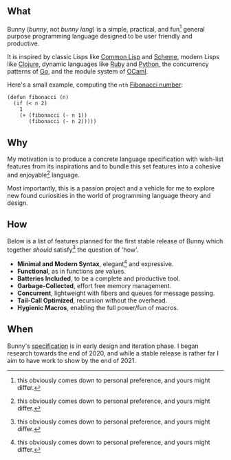 ## What

Bunny (_bunny_, not _bunny lang_) is a simple, practical, and fun[^1] general purpose programming language designed to be user friendly and productive.

It is inspired by classic Lisps like [Common Lisp](https://common-lisp.net/) and [Scheme](https://schemers.org/), modern Lisps like [Clojure](https://clojure.org/), dynamic languages like [Ruby](https://www.ruby-lang.org/en/) and [Python](https://www.python.org/), the concurrency patterns of [Go](https://golang.org/), and the module system of [OCaml](https://ocaml.org/).

Here's a small example, computing the `nth` [Fibonacci number](https://en.wikipedia.org/wiki/Fibonacci_number):
```
(defun fibonacci (n)
  (if (< n 2)
    1
    (+ (fibonacci (- n 1))
       (fibonacci (- n 2)))))
```

## Why

My motivation is to produce a concrete language specification with wish-list features from its inspirations and to bundle this set features into a cohesive and enjoyable[^1] language.

Most importantly, this is a passion project and a vehicle for me to explore new found curiosities in the world of programming language theory and design.

## How

Below is a list of features planned for the first stable release of Bunny which together _should_ satisfy[^1] the question of 'how'.

- **Minimal and Modern Syntax**, elegant[^1] and expressive.
- **Functional**, as in functions are values.
- **Batteries Included**, to be a complete and productive tool.
- **Garbage-Collected**, effort free memory management.
- **Concurrent**, lightweight with fibers and queues for message passing.
- **Tail-Call Optimized**, recursion without the overhead.
- **Hygienic Macros**, enabling the full power/fun of macros.

## When

Bunny's [specification](https://bunny-lang.org/specification/) is in early design and iteration phase. I began research towards the end of 2020, and while a stable release is rather far I aim to have work to show by the end of 2021.

[^1]: this obviously comes down to personal preference, and yours might differ.

